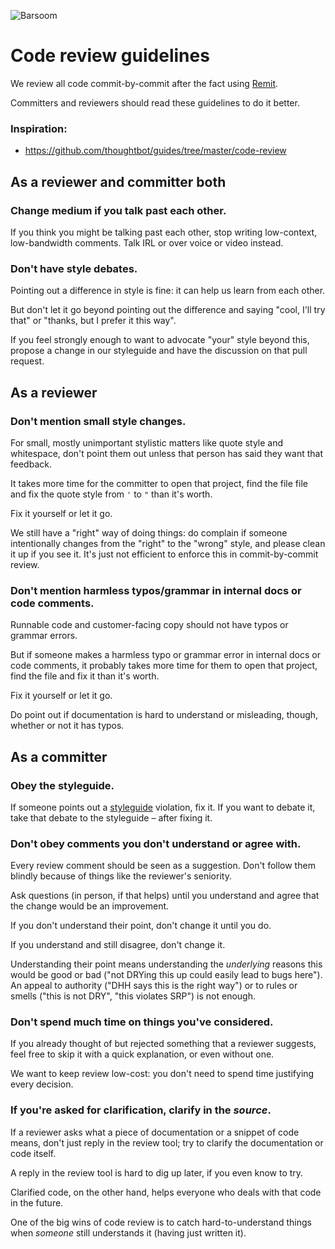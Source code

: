 ![Barsoom](http://barsoom.se/barsoom.png)

# Code review guidelines

We review all code commit-by-commit after the fact using [Remit](https://github.com/henrik/remit/).

Committers and reviewers should read these guidelines to do it better.

### Inspiration:

* https://github.com/thoughtbot/guides/tree/master/code-review


## As a reviewer and committer both


### Change medium if you talk past each other.

If you think you might be talking past each other, stop writing low-context, low-bandwidth comments. Talk IRL or over voice or video instead.

### Don't have style debates.

Pointing out a difference in style is fine: it can help us learn from each other.

But don't let it go beyond pointing out the difference and saying "cool, I'll try that" or "thanks, but I prefer it this way".

If you feel strongly enough to want to advocate "your" style beyond this, propose a change in our styleguide and have the discussion on that pull request.


## As a reviewer


### Don't mention small style changes.

For small, mostly unimportant stylistic matters like quote style and whitespace, don't point them out unless that person has said they want that feedback.

It takes more time for the committer to open that project, find the file file and fix the quote style from `'` to `"` than it's worth.

Fix it yourself or let it go.

We still have a "right" way of doing things: do complain if someone intentionally changes from the "right" to the "wrong" style, and please clean it up if you see it. It's just not efficient to enforce this in commit-by-commit review.


### Don't mention harmless typos/grammar in internal docs or code comments.

Runnable code and customer-facing copy should not have typos or grammar errors.

But if someone makes a harmless typo or grammar error in internal docs or code comments, it probably takes more time for them to open that project, find the file and fix it than it's worth.

Fix it yourself or let it go.

Do point out if documentation is hard to understand or misleading, though, whether or not it has typos.



## As a committer


### Obey the styleguide.

If someone points out a [styleguide](/barsoom/devbook/tree/master/styleguide#how-and-when-to-follow-this-styleguide) violation, fix it. If you want to debate it, take that debate to the styleguide – after fixing it.

### Don't obey comments you don't understand or agree with.

Every review comment should be seen as a suggestion. Don't follow them blindly because of things like the reviewer's seniority.

Ask questions (in person, if that helps) until you understand and agree that the change would be an improvement.

If you don't understand their point, don't change it until you do.

If you understand and still disagree, don't change it.

Understanding their point means understanding the *underlying* reasons this would be good or bad ("not DRYing this up could easily lead to bugs here"). An appeal to authority ("DHH says this is the right way") or to rules or smells ("this is not DRY", "this violates SRP") is not enough.

### Don't spend much time on things you've considered.

If you already thought of but rejected something that a reviewer suggests, feel free to skip it with a quick explanation, or even without one.

We want to keep review low-cost: you don't need to spend time justifying every decision.

### If you're asked for clarification, clarify in the *source*.

If a reviewer asks what a piece of documentation or a snippet of code means, don't just reply in the review tool; try to clarify the documentation or code itself.

A reply in the review tool is hard to dig up later, if you even know to try.

Clarified code, on the other hand, helps everyone who deals with that code in the future.

One of the big wins of code review is to catch hard-to-understand things when *someone* still understands it (having just written it).
